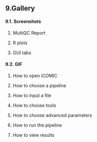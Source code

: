 ## 9.Gallery

#### 9.1. Screenshots

1. MultiQC Report

2. R plots

3. GUI tabs

#### 9.2. GIF

1. How to open iCOMIC

2. How to choose a pipeline

3. How to input a file

4. How to choose tools

5. How to choose advanced parameters

6. How to run the pipeline

7. How to view results
